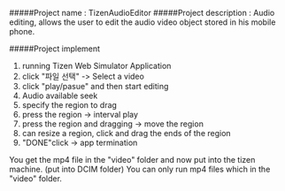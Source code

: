 #####Project name : TizenAudioEditor
#####Project description : Audio editing, allows the user to edit the audio video object stored in his mobile phone.

#####Project implement
1. running Tizen Web Simulator Application
2. click "파일 선택" -> Select a video
3. click "play/pasue" and then start editing
4. Audio available seek 
5. specify the region to drag
6. press the region -> interval play
7. press the region and dragging -> move the region
8. can resize a region, click and drag the ends of the region
9. "DONE"click -> app termination

You get the mp4 file in the "video" folder and now put into the tizen machine.
(put into DCIM folder)
You can only run mp4 files which in the "video" folder.
